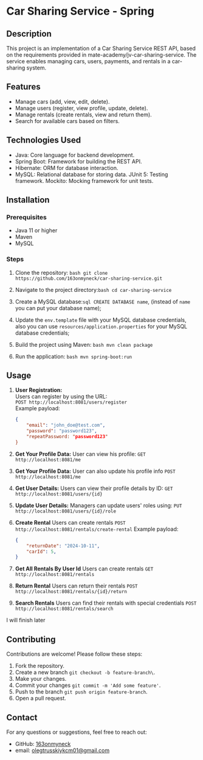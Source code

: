 
# Car Sharing Service - Spring

## Description

This project is an implementation of a Car Sharing Service REST API, based on the requirements provided in mate-academy/jv-car-sharing-service. The service enables managing cars, users, payments, and rentals in a car-sharing system.

## Features

- Manage cars (add, view, edit, delete).
- Manage users (register, view profile, update, delete).
- Manage rentals (create rentals, view and return them).
- Search for available cars based on filters.

## Technologies Used

- Java: Core language for backend development.
- Spring Boot: Framework for building the REST API.
- Hibernate: ORM for database interaction.
- MySQL: Relational database for storing data.
JUnit 5: Testing framework.
Mockito: Mocking framework for unit tests.

## Installation

### Prerequisites

- Java 11 or higher
- Maven
- MySQL

### Steps

1. Clone the repository:
   `bash git clone https://github.com/163onmyneck/car-sharing-service.git`

2. Navigate to the project directory:`bash cd car-sharing-service`

3. Create a MySQL database:`sql
   CREATE DATABASE name`, (instead of `name` you can put your database name);

4. Update the `env.template` file with your MySQL database credentials, also
you can use `resources/application.properties` for your MySQL database credentials;

5. Build the project using Maven:
`bash
   mvn clean package
`

6. Run the application:
 `bash
   mvn spring-boot:run
`

## Usage

1. **User Registration:**  
   Users can register by using the URL:  
   `POST http://localhost:8081/users/register`  
   Example payload:  
   ```json
   {
       "email": "john_doe@test.com",
       "password": "password123",
       "repeatPassword: "password123"
   }
2. **Get Your Profile Data:**
   User can view his profile:
  `GET http://localhost:8081/me`

3. **Get Your Profile Data:**
   User can also update his profile info
   `POST http://localhost:8081/me`

4. **Get User Details:**
   Users can view their profile details by ID:
  `GET http://localhost:8081/users/{id}`

5. **Update User Details:**
    Managers can update users' roles using:
    `PUT http://localhost:8081/users/{id}/role`

6. **Create Rental**
   Users can create rentals
   `POST http://localhost:8081/rentals/create-rental`
   Example payload:  
   ```json
   {
       "returnDate": "2024-10-11",
       "carId": 5,
   }

7. **Get All Rentals By User Id**
   Users can create rentals
   `GET http://localhost:8081/rentals`
   
8. **Return Rental**
   Users can return their rentals
   `POST http://localhost:8081/rentals/{id}/return`
   
9. **Search Rentals**
   Users can find their rentals with special credentials
   `POST http://localhost:8081/rentals/search`

I will finish later

## Contributing

Contributions are welcome! Please follow these steps:

1. Fork the repository.
2. Create a new branch `git checkout -b feature-branch\`.
3. Make your changes.
4. Commit your changes `git commit -m 'Add some feature'`.
5. Push to the branch `git push origin feature-branch`.
6. Open a pull request.

## Contact

For any questions or suggestions, feel free to reach out:

- GitHub: [163onmyneck](https://github.com/163onmyneck)
- email: olegtrusskiykcm01@gmail.com
